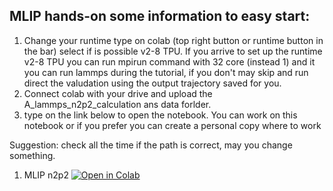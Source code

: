## **MLIP hands-on some information to easy start**:
1. Change your runtime type on colab (top right button or runtime button in the bar) select if is possible v2-8 TPU. If you arrive to set up
    the runtime v2-8 TPU you can run mpirun command with 32 core (instead 1) and it you can run lammps during the
    tutorial, if you don't may skip and run direct the valudation using the output trajectory saved for you.
3. Connect colab with your drive and upload the A_lammps_n2p2_calculation ans data forlder. 
5. type on the link below to open the notebook. You can work on this notebook or if you prefer you can create a
    personal copy where to work

Suggestion: check all the time if the path is correct, may you change something.


1. MLIP n2p2 [![Open in Colab](https://colab.research.google.com/assets/colab-badge.svg)](https://colab.research.google.com/drive/1HM_lJiYWzRKcLeW29Sh6EGWzOmBCR_ND#scrollTo=tXkuu4z8N08Y)
